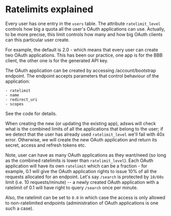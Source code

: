 # Ratelimits explained

Every user has one entry in the `users` table. The attribute `ratelimit_level` controls
how big a quota all the user's OAuth applications can use. Actually, to be more precise, 
this limit controls how many and how big OAuth clients can this particular user create.

For example, the default is 2.0 - which means that every user can create two OAuth applications.
This has been our practice, one app is for the BBB client, the other one is for the generated
API key.

The OAuth application can be created by accessing /account/bootstrap endpoint. The endpoint
accepts parameters that control behaviour of the application:

    - ratelimit
    - name
    - redirect_uri
    - scopes
    
See the code for details.

When creating the new (or updating the existing app), adsws will check what is the combined
limits of all the applications that belong to the user; if we detect that the user has already
used `ratelimit_level` we'll fail with 40x error. Otherwise, we will create the new OAuth
application and return its secret, access and refresh tokens etc.

Note, user can have as many OAuth applications as they want/need (so long as the combined
ratelimits is lower than `ratelimit_level`). Each OAuth application will have its own 
`ratelimit` which can be a fraction - for example, 0.1 will give the OAuth application 
rights to issue 10% of all the requests allocated for an endpoint. Let's say `/search` is 
protected by `10/60s` limit (i.e. 10 requests/minute) -- a newly created OAuth application
with a ratelimit of 0.1 will have right to query `/search` once per minute.


Also, the ratelimit can be set to `0.0` in which case the access is only allowed to non-ratelimited
endpoints (administration of OAuth applications is one such a case).
